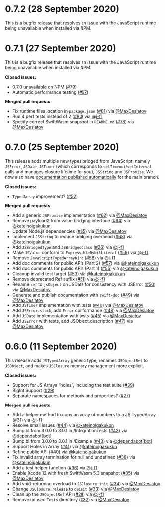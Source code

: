 # 0.7.2 (28 September 2020)

This is a bugfix release that resolves an issue with the JavaScript runtime being unavailable when installed via NPM.

# 0.7.1 (27 September 2020)

This is a bugfix release that resolves an issue with the JavaScript runtime being unavailable when installed via NPM.

**Closed issues:**

- 0.7.0 unavailable on NPM ([#79](https://github.com/swiftwasm/JavaScriptKit/issues/79))
- Automatic performance testing ([#67](https://github.com/swiftwasm/JavaScriptKit/issues/67))

**Merged pull requests:**

- Fix runtime files location in `package.json` ([#81](https://github.com/swiftwasm/JavaScriptKit/pull/81)) via [@MaxDesiatov](https://github.com/MaxDesiatov)
- Run 4 perf tests instead of 2 ([#80](https://github.com/swiftwasm/JavaScriptKit/pull/80)) via [@j-f1](https://github.com/j-f1)
- Specify correct SwiftWasm snapshot in `README.md` ([#78](https://github.com/swiftwasm/JavaScriptKit/pull/78)) via [@MaxDesiatov](https://github.com/MaxDesiatov)

# 0.7.0 (25 September 2020)

This release adds multiple new types bridged from JavaScript, namely `JSError`, `JSDate`, `JSTimer` (which corresponds to `setTimeout`/`setInterval` calls and manages closure lifetime for you), `JSString` and `JSPromise`. We now also have [documentation published automatically](https://swiftwasm.github.io/JavaScriptKit/) for the main branch.

**Closed issues:**

- `TypedArray` improvement? ([#52](https://github.com/swiftwasm/JavaScriptKit/issues/52))

**Merged pull requests:**

- Add a generic `JSPromise` implementation ([#62](https://github.com/swiftwasm/JavaScriptKit/pull/62)) via [@MaxDesiatov](https://github.com/MaxDesiatov)
- Remove payload2 from value bridging interface ([#64](https://github.com/swiftwasm/JavaScriptKit/pull/64)) via [@kateinoigakukun](https://github.com/kateinoigakukun)
- Update Node.js dependencies ([#65](https://github.com/swiftwasm/JavaScriptKit/pull/65)) via [@MaxDesiatov](https://github.com/MaxDesiatov)
- Implement `JSString` to reduce bridging overhead ([#63](https://github.com/swiftwasm/JavaScriptKit/pull/63)) via [@kateinoigakukun](https://github.com/kateinoigakukun)
- Add `JSBridgedType` and `JSBridgedClass` ([#26](https://github.com/swiftwasm/JavaScriptKit/pull/26)) via [@j-f1](https://github.com/j-f1)
- Make `JSValue` conform to `ExpressibleByNilLiteral` ([#59](https://github.com/swiftwasm/JavaScriptKit/pull/59)) via [@j-f1](https://github.com/j-f1)
- Remove `JavaScriptTypedArrayKind` ([#58](https://github.com/swiftwasm/JavaScriptKit/pull/58)) via [@j-f1](https://github.com/j-f1)
- Add doc comments for public APIs (Part 2) ([#57](https://github.com/swiftwasm/JavaScriptKit/pull/57)) via [@kateinoigakukun](https://github.com/kateinoigakukun)
- Add doc comments for public APIs (Part 1) ([#55](https://github.com/swiftwasm/JavaScriptKit/pull/55)) via [@kateinoigakukun](https://github.com/kateinoigakukun)
- Cleanup invalid test target ([#53](https://github.com/swiftwasm/JavaScriptKit/pull/53)) via [@kateinoigakukun](https://github.com/kateinoigakukun)
- Remove deprecated Ref suffix ([#51](https://github.com/swiftwasm/JavaScriptKit/pull/51)) via [@j-f1](https://github.com/j-f1)
- Rename `ref` to `jsObject` on JSDate for consistency with JSError ([#50](https://github.com/swiftwasm/JavaScriptKit/pull/50)) via [@MaxDesiatov](https://github.com/MaxDesiatov)
- Generate and publish documentation with `swift-doc` ([#49](https://github.com/swiftwasm/JavaScriptKit/pull/49)) via [@MaxDesiatov](https://github.com/MaxDesiatov)
- Add `JSTimer` implementation with tests ([#46](https://github.com/swiftwasm/JavaScriptKit/pull/46)) via [@MaxDesiatov](https://github.com/MaxDesiatov)
- Add `JSError.stack`, add `Error` conformance ([#48](https://github.com/swiftwasm/JavaScriptKit/pull/48)) via [@MaxDesiatov](https://github.com/MaxDesiatov)
- Add `JSDate` implementation with tests ([#45](https://github.com/swiftwasm/JavaScriptKit/pull/45)) via [@MaxDesiatov](https://github.com/MaxDesiatov)
- Add `JSError` with tests, add JSObject.description ([#47](https://github.com/swiftwasm/JavaScriptKit/pull/47)) via [@MaxDesiatov](https://github.com/MaxDesiatov)

# 0.6.0 (11 September 2020)

This release adds `JSTypedArray` generic type, renames `JSObjectRef` to `JSObject`, and makes `JSClosure` memory management more explicit.

**Closed issues:**

- Support for JS Arrays “holes”, including the test suite ([#39](https://github.com/swiftwasm/JavaScriptKit/issues/39))
- BigInt Support ([#29](https://github.com/swiftwasm/JavaScriptKit/issues/29))
- Separate namespaces for methods and properties? ([#27](https://github.com/swiftwasm/JavaScriptKit/issues/27))

**Merged pull requests:**

- Add a helper method to copy an array of numbers to a JS TypedArray ([#31](https://github.com/swiftwasm/JavaScriptKit/pull/31)) via [@j-f1](https://github.com/j-f1)
- Resolve small issues ([#44](https://github.com/swiftwasm/JavaScriptKit/pull/44)) via [@kateinoigakukun](https://github.com/kateinoigakukun)
- Bump bl from 3.0.0 to 3.0.1 in /IntegrationTests ([#42](https://github.com/swiftwasm/JavaScriptKit/pull/42)) via [@dependabot[bot]](https://github.com/dependabot[bot])
- Bump bl from 3.0.0 to 3.0.1 in /Example ([#43](https://github.com/swiftwasm/JavaScriptKit/pull/43)) via [@dependabot[bot]](https://github.com/dependabot[bot])
- Support Holes in Array ([#41](https://github.com/swiftwasm/JavaScriptKit/pull/41)) via [@kateinoigakukun](https://github.com/kateinoigakukun)
- Refine public API ([#40](https://github.com/swiftwasm/JavaScriptKit/pull/40)) via [@kateinoigakukun](https://github.com/kateinoigakukun)
- Fix invalid array termination for null and undefined ([#38](https://github.com/swiftwasm/JavaScriptKit/pull/38)) via [@kateinoigakukun](https://github.com/kateinoigakukun)
- Add a test helper function ([#36](https://github.com/swiftwasm/JavaScriptKit/pull/36)) via [@j-f1](https://github.com/j-f1)
- Enable Xcode 12 with fresh SwiftWasm 5.3 snapshot ([#35](https://github.com/swiftwasm/JavaScriptKit/pull/35)) via [@MaxDesiatov](https://github.com/MaxDesiatov)
- Add void-returning overload to `JSClosure.init` ([#34](https://github.com/swiftwasm/JavaScriptKit/pull/34)) via [@MaxDesiatov](https://github.com/MaxDesiatov)
- Change `JSClosure.release` to `deinit` ([#33](https://github.com/swiftwasm/JavaScriptKit/pull/33)) via [@MaxDesiatov](https://github.com/MaxDesiatov)
- Clean up the `JSObjectRef` API ([#28](https://github.com/swiftwasm/JavaScriptKit/pull/28)) via [@j-f1](https://github.com/j-f1)
- Remove unused `Tests` directory ([#32](https://github.com/swiftwasm/JavaScriptKit/pull/32)) via [@MaxDesiatov](https://github.com/MaxDesiatov)
